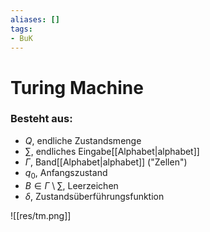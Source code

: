 ```yaml
---
aliases: []
tags:
- BuK
---
```

# Turing Machine
### Besteht aus:
- $Q$, endliche Zustandsmenge
- $\sum\limits$, endliches Eingabe[[Alphabet|alphabet]]
- $\Gamma$, Band[[Alphabet|alphabet]] ("Zellen")
- $q_0$, Anfangszustand
- $B\in\Gamma\setminus\sum\limits$, Leerzeichen
- $\delta$, Zustandsüberführungsfunktion

![[res/tm.png]]